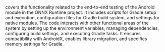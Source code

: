 covers the functionality related to the end-to-end testing of the Android module in the ONNX Runtime project. It includes scripts for Gradle setup and execution, configuration files for Gradle build system, and settings for native modules. The code interacts with other functional areas of the system by setting up the environment variables, managing dependencies, configuring build settings, and executing Gradle tasks. It ensures compatibility with AndroidX, enables library migration, and specifies memory settings for Gradle.